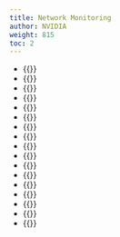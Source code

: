 ```yaml
---
title: Network Monitoring
author: NVIDIA
weight: 815
toc: 2
---
```


- {{<link title="BGP">}}
- {{<link title="DPUs">}}
- {{<link title="EVPN">}}
- {{<link title="Hosts">}}
- {{<link title="Interfaces">}}
- {{<link title="IP">}}
- {{<link title="LLDP">}}
- {{<link title="MAC Addresses">}}
- {{<link title="MLAG">}}
- {{<link title="Network Topology">}}
- {{<link title="NTP">}}
- {{<link title="OSPF">}}
- {{<link title="RoCE">}}
- {{<link title="STP">}}
- {{<link title="Switches">}}
- {{<link title="VLAN">}}
- {{<link title="VXLAN">}}